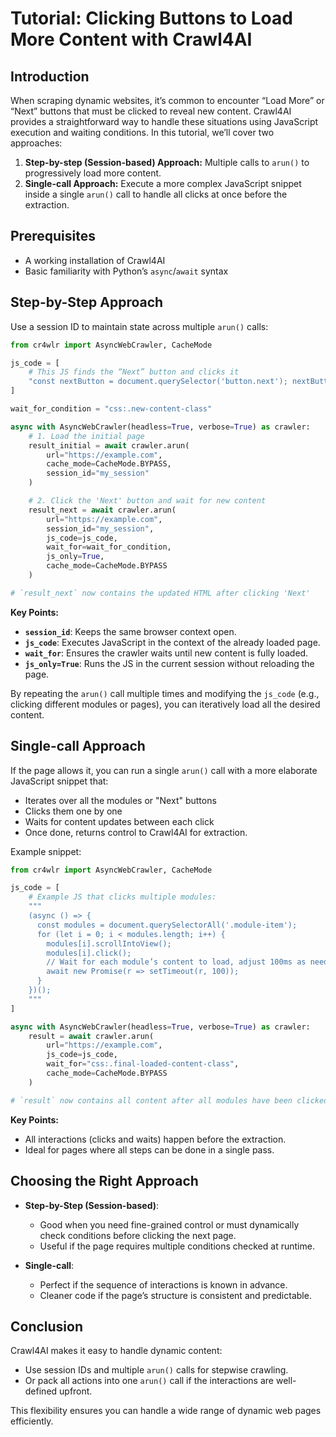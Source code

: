 # Tutorial: Clicking Buttons to Load More Content with Crawl4AI

## Introduction

When scraping dynamic websites, it’s common to encounter “Load More” or “Next” buttons that must be clicked to reveal new content. Crawl4AI provides a straightforward way to handle these situations using JavaScript execution and waiting conditions. In this tutorial, we’ll cover two approaches:

1. **Step-by-step (Session-based) Approach:** Multiple calls to `arun()` to progressively load more content.
2. **Single-call Approach:** Execute a more complex JavaScript snippet inside a single `arun()` call to handle all clicks at once before the extraction.

## Prerequisites

- A working installation of Crawl4AI
- Basic familiarity with Python’s `async`/`await` syntax

## Step-by-Step Approach

Use a session ID to maintain state across multiple `arun()` calls:

```python
from cr4wlr import AsyncWebCrawler, CacheMode

js_code = [
    # This JS finds the “Next” button and clicks it
    "const nextButton = document.querySelector('button.next'); nextButton && nextButton.click();"
]

wait_for_condition = "css:.new-content-class"

async with AsyncWebCrawler(headless=True, verbose=True) as crawler:
    # 1. Load the initial page
    result_initial = await crawler.arun(
        url="https://example.com",
        cache_mode=CacheMode.BYPASS,
        session_id="my_session"
    )

    # 2. Click the 'Next' button and wait for new content
    result_next = await crawler.arun(
        url="https://example.com",
        session_id="my_session",
        js_code=js_code,
        wait_for=wait_for_condition,
        js_only=True,
        cache_mode=CacheMode.BYPASS
    )

# `result_next` now contains the updated HTML after clicking 'Next'
```

**Key Points:**
- **`session_id`**: Keeps the same browser context open.
- **`js_code`**: Executes JavaScript in the context of the already loaded page.
- **`wait_for`**: Ensures the crawler waits until new content is fully loaded.
- **`js_only=True`**: Runs the JS in the current session without reloading the page.

By repeating the `arun()` call multiple times and modifying the `js_code` (e.g., clicking different modules or pages), you can iteratively load all the desired content.

## Single-call Approach

If the page allows it, you can run a single `arun()` call with a more elaborate JavaScript snippet that:
- Iterates over all the modules or "Next" buttons
- Clicks them one by one
- Waits for content updates between each click
- Once done, returns control to Crawl4AI for extraction.

Example snippet:

```python
from cr4wlr import AsyncWebCrawler, CacheMode

js_code = [
    # Example JS that clicks multiple modules:
    """
    (async () => {
      const modules = document.querySelectorAll('.module-item');
      for (let i = 0; i < modules.length; i++) {
        modules[i].scrollIntoView();
        modules[i].click();
        // Wait for each module’s content to load, adjust 100ms as needed
        await new Promise(r => setTimeout(r, 100));
      }
    })();
    """
]

async with AsyncWebCrawler(headless=True, verbose=True) as crawler:
    result = await crawler.arun(
        url="https://example.com",
        js_code=js_code,
        wait_for="css:.final-loaded-content-class",
        cache_mode=CacheMode.BYPASS
    )

# `result` now contains all content after all modules have been clicked in one go.
```

**Key Points:**
- All interactions (clicks and waits) happen before the extraction.
- Ideal for pages where all steps can be done in a single pass.

## Choosing the Right Approach

- **Step-by-Step (Session-based)**: 
  - Good when you need fine-grained control or must dynamically check conditions before clicking the next page.
  - Useful if the page requires multiple conditions checked at runtime.

- **Single-call**:
  - Perfect if the sequence of interactions is known in advance.
  - Cleaner code if the page’s structure is consistent and predictable.

## Conclusion

Crawl4AI makes it easy to handle dynamic content:
- Use session IDs and multiple `arun()` calls for stepwise crawling.
- Or pack all actions into one `arun()` call if the interactions are well-defined upfront.

This flexibility ensures you can handle a wide range of dynamic web pages efficiently.

